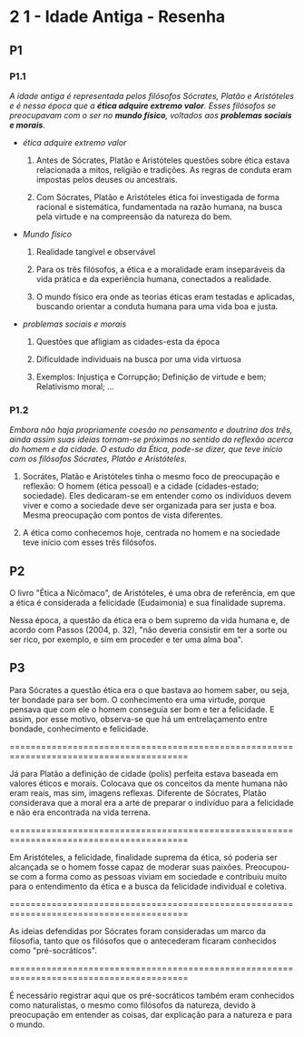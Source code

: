 # 2 1 - Idade Antiga - Resenha

## P1

### P1.1

*A idade antiga é representada pelos filósofos Sócrates, Platão e Aristóteles e é nessa época que a **ética adquire extremo valor**. Esses filósofos se preocupavam com o ser no **mundo físico**, voltados aos **problemas sociais e morais**.* 

- *ética adquire extremo valor*

    1. Antes de Sócrates, Platão e Aristóteles questões sobre ética estava relacionada a mitos, religião e tradições. As regras de conduta eram impostas pelos deuses ou ancestrais.

    2. Com Sócrates, Platão e Aristóteles ética foi investigada de forma racional e sistemática, fundamentada na razão humana, na busca pela virtude e na compreensão da natureza do bem.

- *Mundo físico*

    1. Realidade tangível e observável

    2. Para os três filósofos, a ética e a moralidade eram inseparáveis da vida prática e da experiência humana, conectados a realidade.

    3. O mundo físico era onde as teorias éticas eram testadas e aplicadas, buscando orientar a conduta humana para uma vida boa e justa.

- *problemas sociais e morais*

    1. Questões que afligiam as cidades-esta da época

    2. Dificuldade individuais na busca por uma vida virtuosa

    3. Exemplos: Injustiça e Corrupção; Definição de virtude e bem; Relativismo moral; ...

### P1.2

*Embora não haja propriamente coesão no pensamento e doutrina dos três, ainda assim suas ideias tornam-se próximas no sentido da reflexão acerca do homem e da cidade. O estudo da Ética, pode-se dizer, que teve início com os filósofos Sócrates, Platão e Aristóteles.*

1. Socrátes, Platão e Aristóteles tinha o mesmo foco de preocupação e reflexão: O homem (ética pessoal) e a cidade (cidades-estado; sociedade). Eles dedicaram-se em entender como os indivíduos devem viver e como a sociedade deve ser organizada para ser justa e boa. Mesma preocupação com pontos de vista diferentes.

2. A ética como conhecemos hoje, centrada no homem e na sociedade teve início com esses três filósofos.

## P2

O livro "Ética a Nicômaco", de Aristóteles, é uma obra de referência, em que a ética é considerada a felicidade (Eudaimonia) e sua finalidade suprema.

Nessa época, a questão da ética era o bem supremo da vida humana e, de acordo com Passos (2004, p. 32), "não deveria consistir em ter a sorte ou ser rico, por exemplo, e sim em proceder e ter uma alma boa".

## P3

Para Sócrates a questão ética era o que bastava ao homem saber, ou seja, ter bondade para ser bom. O conhecimento era uma virtude, porque pensava que com ele o homem conseguia ser bom e ter a felicidade. E assim, por esse motivo, observa-se que há um entrelaçamento entre bondade, conhecimento e felicidade.

========================================================================================

Já para Platão a definição de cidade (polis) perfeita estava baseada em valores éticos e morais. Colocava que os conceitos da mente humana não eram reais, mas sim, imagens reflexas. Diferente de Sócrates, Platão considerava que a moral era a arte de preparar o indivíduo para a felicidade e não era encontrada na vida terrena.

========================================================================================

Em Aristóteles, a felicidade, finalidade suprema da ética, só poderia ser alcançada se o homem fosse capaz de moderar suas paixões. Preocupou-se com a forma como as pessoas viviam em sociedade e contribuiu muito para o entendimento da ética e a busca da felicidade individual e coletiva.

========================================================================================

As ideias defendidas por Sócrates foram consideradas um marco da filosofia, tanto que os filósofos que o antecederam ficaram conhecidos como "pré-socráticos".

========================================================================================

É necessário registrar aqui que os pré-socráticos também eram conhecidos como naturalistas, o mesmo como filósofos da natureza, devido à preocupação em entender as coisas, dar explicação para a natureza e para o mundo.